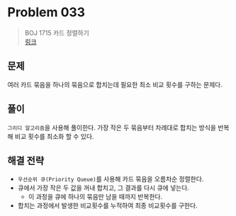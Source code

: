 # Problem 033

> BOJ 1715 카드 정렬하기
> <br/>
> [링크](https://www.acmicpc.net/problem/1715)

## 문제

여러 카드 묶음을 하나의 묶음으로 합치는데 필요한 최소 비교 횟수를 구하는 문제다.

## 풀이

`그리디 알고리즘`을 사용해 풀이한다. 가장 작은 두 묶음부터 차례대로 합치는 방식을 반복해 비교 횟수를 최소화 할 수 있다.

## 해결 전략

- `우선순위 큐(Priority Queue)`를 사용해 카드 묶음을 오름차순 정렬한다.
- 큐에서 가장 작은 두 값을 꺼내 합치고, 그 결과를 다시 큐에 넣는다.
    - 이 과정을 큐에 하나의 묶음만 남을 때까지 반복한다.
- 합치는 과정에서 발생한 비교횟수를 누적하여 최종 비교횟수를 구한다.